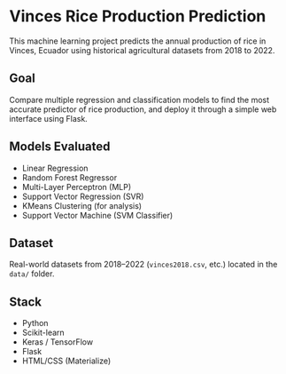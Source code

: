 # Vinces Rice Production Prediction

This machine learning project predicts the annual production of rice in Vinces, Ecuador using historical agricultural datasets from 2018 to 2022.

## Goal
Compare multiple regression and classification models to find the most accurate predictor of rice production, and deploy it through a simple web interface using Flask.

## Models Evaluated
- Linear Regression
- Random Forest Regressor
- Multi-Layer Perceptron (MLP)
- Support Vector Regression (SVR)
- KMeans Clustering (for analysis)
- Support Vector Machine (SVM Classifier)

## Dataset
Real-world datasets from 2018–2022 (`vinces2018.csv`, etc.) located in the `data/` folder.

## Stack
- Python
- Scikit-learn
- Keras / TensorFlow
- Flask
- HTML/CSS (Materialize)


